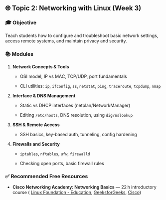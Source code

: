 
## 🌐 Topic 2: Networking with Linux (Week 3)

### 🎓 Objective

Teach students how to configure and troubleshoot basic network settings, access remote systems, and maintain privacy and security.

### 📚 Modules

1. **Network Concepts & Tools**
    
    - OSI model, IP vs MAC, TCP/UDP, port fundamentals
        
    - CLI utilities: `ip`, `ifconfig`, `ss`, `netstat`, `ping`, `traceroute`, `tcpdump`, `nmap`
        
2. **Interface & DNS Management**
    
    - Static vs DHCP interfaces (netplan/NetworkManager)
        
    - Editing `/etc/hosts`, DNS resolution, using `dig/nslookup`
        
3. **SSH & Remote Access**
    
    - SSH basics, key-based auth, tunneling, config hardening
        
4. **Firewalls and Security**
    
    - `iptables`, `nftables`, `ufw`, `firewalld`
        
    - Checking open ports, basic firewall rules
        

### ✅ Recommended Free Resources

- **Cisco Networking Academy: Networking Basics** — 22 h introductory course ( [Linux Foundation - Education](https://training.linuxfoundation.org/resources/free-courses/?utm_source=chatgpt.com "Free Linux Courses | Free Online Open Source Training"), [GeeksforGeeks](https://www.geeksforgeeks.org/linux-unix/linux-tutorial/?utm_source=chatgpt.com "Linux/Unix Tutorial - GeeksforGeeks"), [Cisco](https://www.cisco.com/site/us/en/learn/training-certifications/training/netacad/index.html?utm_source=chatgpt.com "Cisco Networking Academy"))
    
